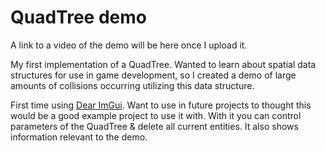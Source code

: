 # QuadTree demo

A link to a video of the demo will be here once I upload it.

My first implementation of a QuadTree. Wanted to learn about spatial data structures for use in game development, so I created a demo of large amounts of collisions occurring utilizing this data structure.

First time using [Dear ImGui](https://github.com/ocornut/imgui). Want to use in future projects to thought this would be a good example project to use it with. With it you can control parameters of the QuadTree & delete all current entities. It also shows information relevant to the demo.
